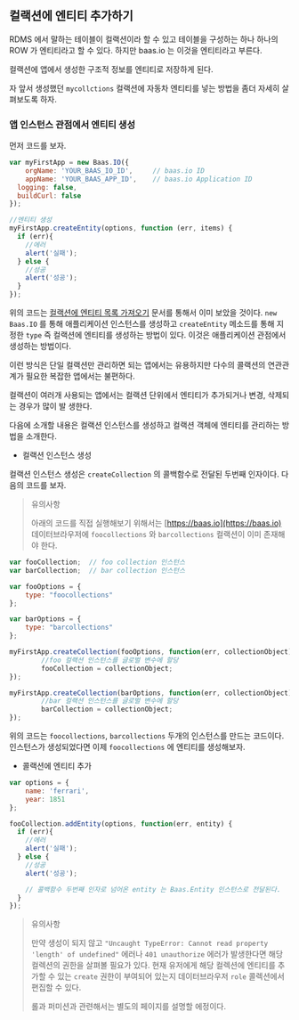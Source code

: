 ## 컬랙션에 엔티티 추가하기
RDMS 에서 말하는 테이블이 컬랙션이라 할 수 있고 테이블을 구성하는 하나 하나의 ROW 가 엔티티라고 할 수 있다.  하지만 baas.io 는 이것을 엔티티라고 부른다.

컬랙션에 앱에서 생성한 구조적 정보를 엔티티로 저장하게 된다.

자 앞서 생성했던 `mycollctions` 컬랙션에 자동차 엔티티를 넣는 방법을 좀더 자세히 살펴보도록 하자.

### 앱 인스턴스 관점에서 엔티티 생성

먼저 코드를 보자.

``` js
var myFirstApp = new Baas.IO({
	orgName: 'YOUR_BAAS_IO_ID',		// baas.io ID
	appName: 'YOUR_BAAS_APP_ID',	// baas.io Application ID
  logging: false,
  buildCurl: false
});

//엔티티 생성
myFirstApp.createEntity(options, function (err, items) {
  if (err){
    //에러
    alert('실패');
  } else {
    //성공
    alert('성공');
  }
});
```

위의 코드는 [컬랙션에 엔티티 목록 가져오기]() 문서를 통해서 이미 보았을 것이다.  `new Baas.IO` 를 통해 애플리케이션 인스턴스를 생성하고 `createEntity` 메소드를 통해 지정한 `type` 즉 컬랙션에 엔티티를 생성하는 방법이 있다. 이것은 애플리케이션 관점에서 생성하는 방법이다.

이런 방식은 단일 컬랙션만 관리하면 되는 앱에서는 유용하지만 다수의 콜랙션의 연관관계가 필요한 복잡한 앱에서는 불편하다.

컬랙션이 여러개 사용되는 앱에서는 컬랙션 단위에서 엔티티가 추가되거나 변경, 삭제되는 경우가 많이 발 생한다.

다음에 소개할 내용은 컬랙션 인스턴스를 생성하고 컬랙션 객체에 엔티티를 관리하는 방법을 소개한다.

* 컬랙션 인스턴스 생성

컬랙션 인스턴스 생성은 `createCollection` 의 콜백함수로 전달된 두번째 인자이다.  다음의 코드를 보자.

> 유의사항
>
> 아래의 코드를 직접 실행해보기 위해서는 [https://baas.io](https://baas.io) 데이터브라우저에 `foocollections` 와 `barcollections` 컬랙션이 이미 존재해야 한다.

``` js
var fooCollection;	// foo collection 인스턴스
var barCollection;	// bar collection 인스턴스

var fooOptions = {
	type: "foocollections"
};

var barOptions = {
	type: "barcollections"
};

myFirstApp.createCollection(fooOptions, function(err, collectionObject) {
		//foo 컬랙션 인스턴스를 글로벌 변수에 할당
		fooCollection = collectionObject;
});

myFirstApp.createCollection(barOptions, function(err, collectionObject) {
		//bar 컬랙션 인스턴스를 글로벌 변수에 할당
		barCollection = collectionObject;
});
```

위의 코드는 `foocollections`, `barcollections` 두개의 인스턴스를 만드는 코드이다. 인스턴스가 생성되었다면 이제 `foocollections` 에 엔티티를 생성해보자.

* 콜랙션에 엔티티 추가

``` js
var options = {
	name: 'ferrari',
	year: 1851
};

fooCollection.addEntity(options, function(err, entity) {
  if (err){
    //에러
    alert('실패');
  } else {
    //성공
    alert('성공');

    // 콜백함수 두번째 인자로 넘어온 entity 는 Baas.Entity 인스턴스로 전달된다.
  }
});
```

> 유의사항
>
> 만약 생성이 되지 않고 `"Uncaught TypeError: Cannot read property 'length' of undefined"` 에러나 `401 unauthorize` 에러가 발생한다면 해당 컬렉션의 권한을 살펴볼 필요가 있다.
> 현재 유저에게 해당 컬렉션에 엔티티를 추가할 수 있는 `create` 권한이 부여되어 있는지 데이터브라우저 `role` 콜렉션에서 편집할 수 있다.
>
> 롤과 퍼미션과 관련해서는 별도의 페이지를 설명할 에정이다.